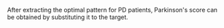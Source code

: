 After extracting the optimal pattern for PD patients, Parkinson's score 
can be obtained by substituting it to the target.
